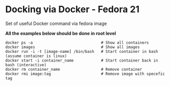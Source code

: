 # Docking via Docker - Fedora 21

  Set of useful Docker command via fedora image

  **All the examples below should be done in root level**
  ```docker
  docker ps -a                              # Show all containers
  docker images                             # Show all images
  docker run -i -t [image-name] /bin/bash   # Start container in bash (assume container is linux)
  docker start -i container_name            # Start container back in bash (interactive)
  docker rm container_name                  # Remove container
  docker rmi image:tag                      # Remove image with specefic tag
  ```
